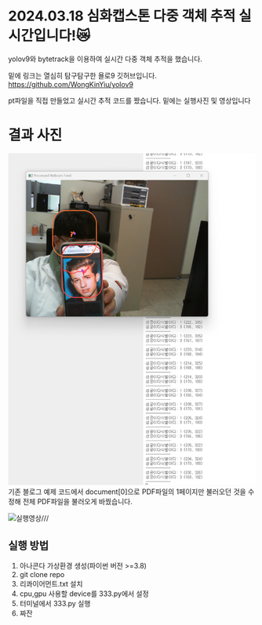 # 2024.03.18 심화캡스톤 다중 객체 추적 실시간입니다!😿

yolov9와 bytetrack을 이용하여 실시간 다중 객체 추적을 했습니다.

밑에 링크는 열심히 탐구탐구한 욜로9 깃허브입니다.
https://github.com/WongKinYiu/yolov9

pt파일을 직접 만들었고 실시간 추적 코드를 짰습니다.
밑에는 실행사진 및 영상입니다

# 결과 사진
![ 다중객체 추적 실시간 실행사진 ](assets/1.png)
기존 블로그 예제 코드에서 document[0]으로 PDF파일의 1페이지만 불러오던 것을 
수정해 전체 PDF파일을 불러오게 바꿨습니다.

![ 실행영상 ](assets/2.gif)///


## 실행 방법
1. 아나콘다 가상환경 생성(파이썬 버전 >=3.8)
2. git clone repo
3. 리콰이어먼트.txt 설치
4. cpu,gpu 사용할 device를 333.py에서 설정
5. 터미널에서 333.py 실행
6. 짜잔
